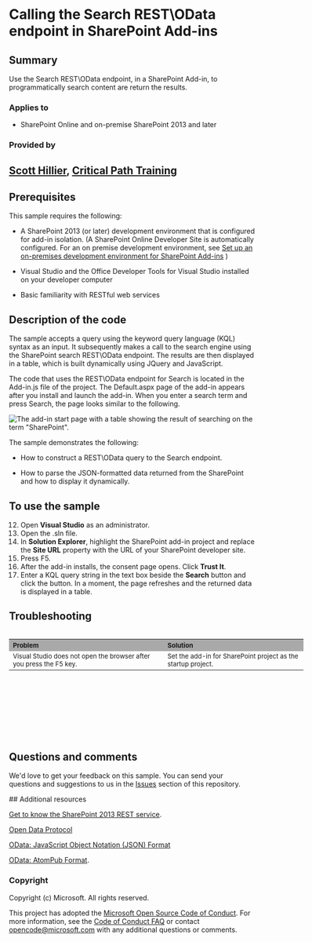 # Calling the Search REST\OData endpoint in SharePoint Add-ins #

## Summary
Use the Search REST\OData endpoint, in a SharePoint Add-in, to programmatically search content are return the results.

### Applies to ###
-  SharePoint Online and on-premise SharePoint 2013 and later 

### Provided by ###

[Scott Hillier](http://www.shillier.com/default.aspx), [Critical Path Training](http://www.criticalpathtraining.com/Pages/default.aspx)
----------
## Prerequisites ##
This sample requires the following:


- A SharePoint 2013 (or later) development environment that is configured for add-in isolation. (A SharePoint Online Developer Site is automatically configured. For an on premise development environment, see [Set up an on-premises development environment for SharePoint Add-ins](https://msdn.microsoft.com/library/office/fp179923.aspx) ) 


- Visual Studio and the Office Developer Tools for Visual Studio installed on your developer computer 


- Basic familiarity with RESTful web services

## Description of the code ##
The sample accepts a query using the keyword query language (KQL) syntax as an input. It subsequently makes a call to the search engine using the SharePoint search REST\OData endpoint. The results are then displayed in a table, which is built dynamically using JQuery and JavaScript. 

The code that uses the REST\OData endpoint for Search is located in the Add-in.js file of the project. The Default.aspx page of the add-in appears after you install and launch the add-in. When you enter a search term and press Search, the page looks similar to the following.

![The add-in start page with a table showing the result of searching on the term "SharePoint".](/description/fig1.jpg) 



The sample demonstrates the following:


- How to construct a REST\OData query to the Search endpoint. 

- How to parse the JSON-formatted data returned from the SharePoint and how to display it dynamically. 



## To use the sample #

12. Open **Visual Studio** as an administrator.
13. Open the .sln file.
13. In **Solution Explorer**, highlight the SharePoint add-in project and replace the **Site URL** property with the URL of your SharePoint developer site.
14. Press F5.
15. After the add-in installs, the consent page opens. Click **Trust It**.
16. Enter a KQL query string in the text box beside the **Search** button and click the button. In a moment, the page refreshes and the returned data is displayed in a table.


## Troubleshooting

<table border="0" cellspacing="5" cellpadding="5" frame="void" align="left" style="width:601px; height:212px">
<tbody>
<tr style="background-color:#a9a9a9">
<th align="left" scope="col"><strong><span style="font-size:small">Problem </span>
</strong></th>
<th align="left" scope="col"><strong><span style="font-size:small">Solution</span></strong></th>
</tr>
<tr valign="top">
<td><span style="font-size:small">Visual Studio does not open the browser after you press the F5 key.</span></td>
<td><span style="font-size:small">Set the add-in for SharePoint project as the startup project.</span></td>
</tr>

</tbody>
</table>

## Questions and comments

We'd love to get your feedback on this sample. You can send your questions and suggestions to us in the [Issues](https://github.com/OfficeDev/SharePoint_SP-hosted_Add-ins_Tutorials/issues) section of this repository.
  
<a name="resources"/>
## Additional resources

[Get to know the SharePoint 2013 REST service](https://msdn.microsoft.com/library/fp142380.aspx).

[Open Data Protocol](http://www.odata.org/)
 
[OData: JavaScript Object Notation (JSON) Format](http://www.odata.org/developers/protocols/json-format)

[OData: AtomPub Format](http://www.odata.org/developers/protocols/atom-format).

### Copyright ###

Copyright (c) Microsoft. All rights reserved.






This project has adopted the [Microsoft Open Source Code of Conduct](https://opensource.microsoft.com/codeofconduct/). For more information, see the [Code of Conduct FAQ](https://opensource.microsoft.com/codeofconduct/faq/) or contact [opencode@microsoft.com](mailto:opencode@microsoft.com) with any additional questions or comments.
